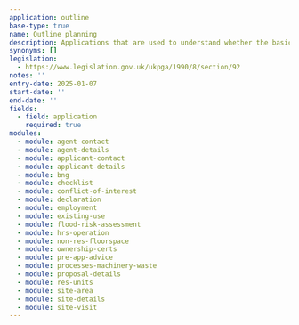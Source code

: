 ```yaml
---
application: outline
base-type: true
name: Outline planning
description: Applications that are used to understand whether the basic nature of a development is viable
synonyms: []
legislation:
  - https://www.legislation.gov.uk/ukpga/1990/8/section/92
notes: ''
entry-date: 2025-01-07
start-date: ''
end-date: ''
fields:
  - field: application
    required: true
modules:
  - module: agent-contact
  - module: agent-details
  - module: applicant-contact
  - module: applicant-details
  - module: bng
  - module: checklist
  - module: conflict-of-interest
  - module: declaration
  - module: employment
  - module: existing-use
  - module: flood-risk-assessment
  - module: hrs-operation
  - module: non-res-floorspace
  - module: ownership-certs
  - module: pre-app-advice
  - module: processes-machinery-waste
  - module: proposal-details
  - module: res-units
  - module: site-area
  - module: site-details
  - module: site-visit
---
```

